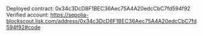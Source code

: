 Deployed contract: 0x34c3DcD8F1BEC36Aec75A4A20edcCbC7fd594f92
Verified account: https://sepolia-blockscout.lisk.com/address/0x34c3DcD8F1BEC36Aec75A4A20edcCbC7fd594f92#code
